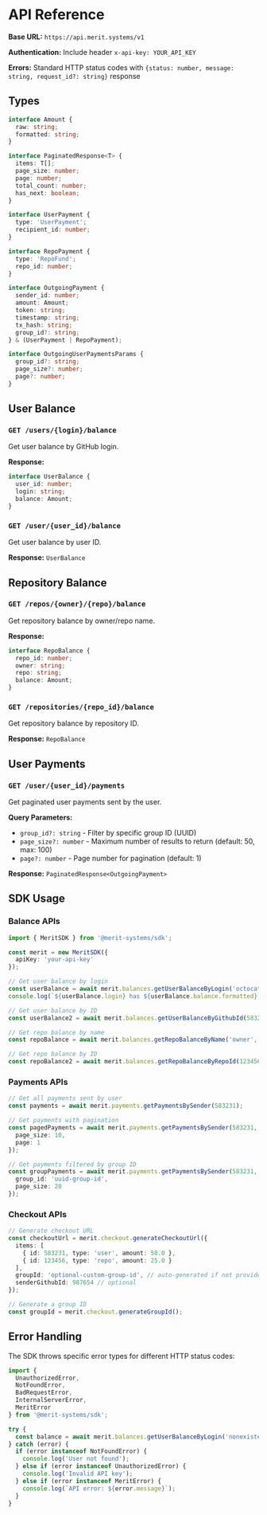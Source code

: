 # API Reference

**Base URL:** `https://api.merit.systems/v1`

**Authentication:** Include header `x-api-key: YOUR_API_KEY`

**Errors:** Standard HTTP status codes with `{status: number, message: string, request_id?: string}` response

## Types

```typescript
interface Amount {
  raw: string;
  formatted: string;
}

interface PaginatedResponse<T> {
  items: T[];
  page_size: number;
  page: number;
  total_count: number;
  has_next: boolean;
}

interface UserPayment {
  type: 'UserPayment';
  recipient_id: number;
}

interface RepoPayment {
  type: 'RepoFund';
  repo_id: number;
}

interface OutgoingPayment {
  sender_id: number;
  amount: Amount;
  token: string;
  timestamp: string;
  tx_hash: string;
  group_id?: string;
} & (UserPayment | RepoPayment);

interface OutgoingUserPaymentsParams {
  group_id?: string;
  page_size?: number;
  page?: number;
}
```

## User Balance

### `GET /users/{login}/balance`
Get user balance by GitHub login.

**Response:**
```typescript
interface UserBalance {
  user_id: number;
  login: string;
  balance: Amount;
}
```

### `GET /user/{user_id}/balance`
Get user balance by user ID.

**Response:** `UserBalance`

## Repository Balance

### `GET /repos/{owner}/{repo}/balance`
Get repository balance by owner/repo name.

**Response:**
```typescript
interface RepoBalance {
  repo_id: number;
  owner: string;
  repo: string;
  balance: Amount;
}
```

### `GET /repositories/{repo_id}/balance`
Get repository balance by repository ID.

**Response:** `RepoBalance`

## User Payments

### `GET /user/{user_id}/payments`
Get paginated user payments sent by the user.

**Query Parameters:**
- `group_id?: string` - Filter by specific group ID (UUID)
- `page_size?: number` - Maximum number of results to return (default: 50, max: 100)
- `page?: number` - Page number for pagination (default: 1)

**Response:** `PaginatedResponse<OutgoingPayment>`

## SDK Usage

### Balance APIs

```typescript
import { MeritSDK } from '@merit-systems/sdk';

const merit = new MeritSDK({
  apiKey: 'your-api-key'
});

// Get user balance by login
const userBalance = await merit.balances.getUserBalanceByLogin('octocat');
console.log(`${userBalance.login} has ${userBalance.balance.formatted}`);

// Get user balance by ID
const userBalance2 = await merit.balances.getUserBalanceByGithubId(583231);

// Get repo balance by name
const repoBalance = await merit.balances.getRepoBalanceByName('owner', 'repo');

// Get repo balance by ID
const repoBalance2 = await merit.balances.getRepoBalanceByRepoId(123456);
```

### Payments APIs

```typescript
// Get all payments sent by user
const payments = await merit.payments.getPaymentsBySender(583231);

// Get payments with pagination
const pagedPayments = await merit.payments.getPaymentsBySender(583231, {
  page_size: 10,
  page: 1
});

// Get payments filtered by group ID
const groupPayments = await merit.payments.getPaymentsBySender(583231, {
  group_id: 'uuid-group-id',
  page_size: 20
});
```

### Checkout APIs

```typescript
// Generate checkout URL
const checkoutUrl = merit.checkout.generateCheckoutUrl({
  items: [
    { id: 583231, type: 'user', amount: 50.0 },
    { id: 123456, type: 'repo', amount: 25.0 }
  ],
  groupId: 'optional-custom-group-id', // auto-generated if not provided
  senderGithubId: 987654 // optional
});

// Generate a group ID
const groupId = merit.checkout.generateGroupId();
```

## Error Handling

The SDK throws specific error types for different HTTP status codes:

```typescript
import { 
  UnauthorizedError, 
  NotFoundError, 
  BadRequestError,
  InternalServerError,
  MeritError 
} from '@merit-systems/sdk';

try {
  const balance = await merit.balances.getUserBalanceByLogin('nonexistent');
} catch (error) {
  if (error instanceof NotFoundError) {
    console.log('User not found');
  } else if (error instanceof UnauthorizedError) {
    console.log('Invalid API key');
  } else if (error instanceof MeritError) {
    console.log(`API error: ${error.message}`);
  }
}
```